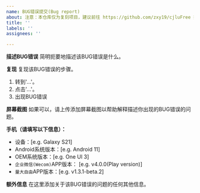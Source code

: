 ```yaml
---
name: BUG错误提交(Bug report)
about: 注意：本仓库仅为复刻项目，建议前往 https://github.com/zxy19/cjluFree 提交议题(issue)
title: ''
labels: ''
assignees: ''

---
```


**描述BUG错误**
简明扼要地描述该BUG错误是什么。

**复现**
复现该BUG错误的步骤。
1.  转到'...'。
2.  点击'...'。
3.  出现BUG错误

**屏幕截图**
如果可以，请上传添加屏幕截图以帮助解释描述你出现的BUG错误的问题。

**手机（请填写以下信息）：**
 - 设备：[e.g. Galaxy S21]
 - Android系统版本：[e.g. Android 11]
 - OEM系统版本：[e.g. One UI 3]
 - `企业微信(Wecom)`APP版本： [e.g. v4.0.0(Play version)]
 - `量大自由`APP版本：[e.g. v1.3.1-beta.2]

**额外信息**
在这里添加关于该BUG错误的问题的任何其他信息。
